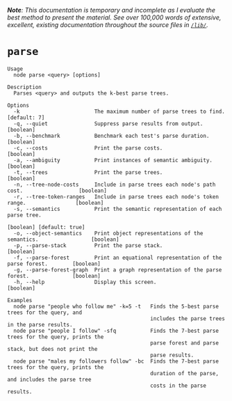 ***Note**: This documentation is temporary and incomplete as I evaluate the best method to present the material. See over 100,000 words of extensive, excellent, existing documentation throughout the source files in [`/lib/`](https://github.com/DannyNemer/aang/tree/master/lib).*

# `parse`
	Usage
	  node parse <query> [options]

	Description
	  Parses <query> and outputs the k-best parse trees.

	Options
	  -k                        The maximum number of parse trees to find.                  [default: 7]
	  -q, --quiet               Suppress parse results from output.                            [boolean]
	  -b, --benchmark           Benchmark each test's parse duration.                          [boolean]
	  -c, --costs               Print the parse costs.                                         [boolean]
	  -a, --ambiguity           Print instances of semantic ambiguity.                         [boolean]
	  -t, --trees               Print the parse trees.                                         [boolean]
	  -n, --tree-node-costs     Include in parse trees each node's path cost.                  [boolean]
	  -r, --tree-token-ranges   Include in parse trees each node's token range.                [boolean]
	  -s, --semantics           Print the semantic representation of each parse tree.
	                                                                           [boolean] [default: true]
	  -o, --object-semantics    Print object representations of the semantics.                 [boolean]
	  -p, --parse-stack         Print the parse stack.                                         [boolean]
	  -f, --parse-forest        Print an equational representation of the parse forest.        [boolean]
	  -g, --parse-forest-graph  Print a graph representation of the parse forest.              [boolean]
	  -h, --help                Display this screen.                                           [boolean]

	Examples
	  node parse "people who follow me" -k=5 -t   Finds the 5-best parse trees for the query, and
	                                              includes the parse trees in the parse results.
	  node parse "people I follow" -sfq           Finds the 7-best parse trees for the query, prints the
	                                              parse forest and parse stack, but does not print the
	                                              parse results.
	  node parse "males my followers follow" -bc  Finds the 7-best parse trees for the query, prints the
	                                              duration of the parse, and includes the parse tree
	                                              costs in the parse results.